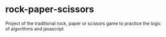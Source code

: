 # rock-paper-scissors
Project of the traditional rock, paper or scissors game to practice the logic of algorithms and javascript
